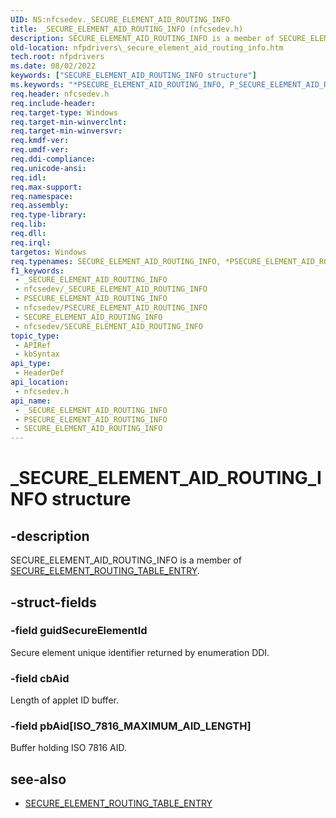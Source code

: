 ```yaml
---
UID: NS:nfcsedev._SECURE_ELEMENT_AID_ROUTING_INFO
title: _SECURE_ELEMENT_AID_ROUTING_INFO (nfcsedev.h)
description: SECURE_ELEMENT_AID_ROUTING_INFO is a member of SECURE_ELEMENT_ROUTING_TABLE_ENTRY.
old-location: nfpdrivers\_secure_element_aid_routing_info.htm
tech.root: nfpdrivers
ms.date: 08/02/2022
keywords: ["SECURE_ELEMENT_AID_ROUTING_INFO structure"]
ms.keywords: "*PSECURE_ELEMENT_AID_ROUTING_INFO, P_SECURE_ELEMENT_AID_ROUTING_INFO, P_SECURE_ELEMENT_AID_ROUTING_INFO structure pointer [Near-Field Proximity Drivers], SECURE_ELEMENT_AID_ROUTING_INFO, SECURE_ELEMENT_AID_ROUTING_INFO structure [Near-Field Proximity Drivers], _SECURE_ELEMENT_AID_ROUTING_INFO, nfcsedev/P_SECURE_ELEMENT_AID_ROUTING_INFO, nfcsedev/_SECURE_ELEMENT_AID_ROUTING_INFO, nfpdrivers._secure_element_aid_routing_info"
req.header: nfcsedev.h
req.include-header: 
req.target-type: Windows
req.target-min-winverclnt: 
req.target-min-winversvr: 
req.kmdf-ver: 
req.umdf-ver: 
req.ddi-compliance: 
req.unicode-ansi: 
req.idl: 
req.max-support: 
req.namespace: 
req.assembly: 
req.type-library: 
req.lib: 
req.dll: 
req.irql: 
targetos: Windows
req.typenames: SECURE_ELEMENT_AID_ROUTING_INFO, *PSECURE_ELEMENT_AID_ROUTING_INFO
f1_keywords:
 - _SECURE_ELEMENT_AID_ROUTING_INFO
 - nfcsedev/_SECURE_ELEMENT_AID_ROUTING_INFO
 - PSECURE_ELEMENT_AID_ROUTING_INFO
 - nfcsedev/PSECURE_ELEMENT_AID_ROUTING_INFO
 - SECURE_ELEMENT_AID_ROUTING_INFO
 - nfcsedev/SECURE_ELEMENT_AID_ROUTING_INFO
topic_type:
 - APIRef
 - kbSyntax
api_type:
 - HeaderDef
api_location:
 - nfcsedev.h
api_name:
 - _SECURE_ELEMENT_AID_ROUTING_INFO
 - PSECURE_ELEMENT_AID_ROUTING_INFO
 - SECURE_ELEMENT_AID_ROUTING_INFO
---
```


# _SECURE_ELEMENT_AID_ROUTING_INFO structure

## -description

SECURE_ELEMENT_AID_ROUTING_INFO is a member of [SECURE_ELEMENT_ROUTING_TABLE_ENTRY](/windows-hardware/drivers/ddi/nfcsedev/ns-nfcsedev-_secure_element_routing_table_entry).

## -struct-fields

### -field guidSecureElementId

Secure element unique identifier returned by enumeration DDI.

### -field cbAid

Length of applet ID buffer.

### -field pbAid[ISO_7816_MAXIMUM_AID_LENGTH]

Buffer holding ISO 7816 AID.

## see-also

- [SECURE_ELEMENT_ROUTING_TABLE_ENTRY](/windows-hardware/drivers/ddi/nfcsedev/ns-nfcsedev-_secure_element_routing_table_entry)
